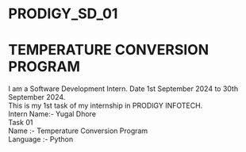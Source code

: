 # PRODIGY_SD_01
# TEMPERATURE CONVERSION PROGRAM
I am a Software Development Intern. Date 1st September 2024 to 30th September 2024.
<br>
This is my 1st task of my internship in PRODIGY INFOTECH.
<br>
Intern Name:- Yugal Dhore
<br>
Task 01
<br>
Name :- Temperature Conversion Program
<br>
Language :- Python


